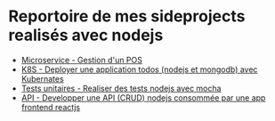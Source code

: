 # Reportoire de mes sideprojects realisés avec nodejs

* <a href="https://github.com/fouzo09/MYPOS-NodejsApi" target="_blank">Microservice - Gestion d'un POS</a>
* <a href="https://github.com/fouzo09/Deploy-Nodejs-Mongo-In-K8S" target="_blank">K8S - Deployer une application todos (nodejs et mongodb) avec Kubernates</a>
* <a href="https://github.com/fouzo09/Test-nodejsapi-with-mocha" target="_blank">Tests unitaires - Realiser des tests nodejs avec mocha</a>
* <a href="https://github.com/fouzo09/nodejs-react-crud" target="_blank">API - Developper une API (CRUD) nodejs consommée par une app frontend reactjs</a>




